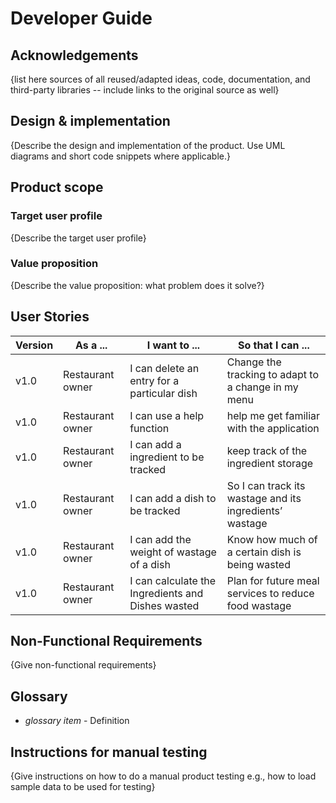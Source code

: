 # Developer Guide

## Acknowledgements

{list here sources of all reused/adapted ideas, code, documentation, and third-party libraries -- include links to the original source as well}

## Design & implementation

{Describe the design and implementation of the product. Use UML diagrams and short code snippets where applicable.}


## Product scope
### Target user profile

{Describe the target user profile}

### Value proposition

{Describe the value proposition: what problem does it solve?}

## User Stories

|Version| As a ... | I want to ... | So that I can ...|
|--------|----------|---------------|------------------|
|v1.0|Restaurant owner|I can delete an entry for a particular dish|Change the tracking to adapt to a change in my menu|
|v1.0|Restaurant owner| I can use a help function|help me get familiar with the application|
|v1.0|Restaurant owner|I can add a ingredient to be tracked|keep track of the ingredient storage|
|v1.0|Restaurant owner|I can add a dish to be tracked|So I can track its wastage and its ingredients’ wastage|
|v1.0|Restaurant owner|I can add the weight of wastage of a dish|Know how much of a certain dish is being wasted|
|v1.0|Restaurant owner|I can calculate the Ingredients and Dishes wasted|Plan for future meal services to reduce food wastage|

## Non-Functional Requirements

{Give non-functional requirements}

## Glossary

* *glossary item* - Definition

## Instructions for manual testing

{Give instructions on how to do a manual product testing e.g., how to load sample data to be used for testing}
